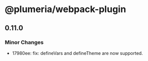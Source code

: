 # @plumeria/webpack-plugin

## 0.11.0

### Minor Changes

- 17980ee: fix: defineVars and defineTheme are now supported.
